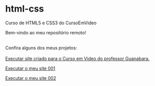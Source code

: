 # html-css
 Curso de HTML5 e CSS3 do CursoEmVideo 

 Bem-vindo ao meu repositório remoto!<br>

 <br> Confira alguns dos meus projetos: <br>
 <br>
 <a href= "https://flplemos.github.io/html-css/desafios/d010b/"> 
 Executar site criado para o Curso em Video do professor Guanabara. </a>  <br>

 <a href= "https://flplemos.github.io/html-css/mysites/d001/"> Executar o meu site 001 </a> <br>

 <a href= "https://flplemos.github.io/html-css/mysites/d002/"> Executar o meu site 002 </a>

